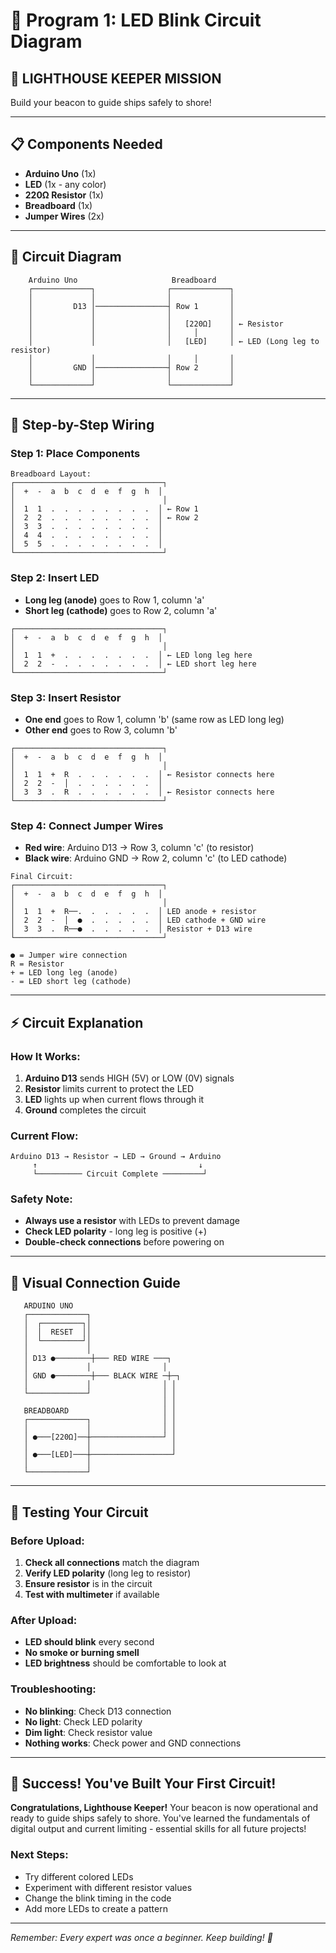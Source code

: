 # 🔦 Program 1: LED Blink Circuit Diagram

## 🎯 **LIGHTHOUSE KEEPER MISSION**
Build your beacon to guide ships safely to shore!

---

## 📋 **Components Needed**
- **Arduino Uno** (1x)
- **LED** (1x - any color)
- **220Ω Resistor** (1x)
- **Breadboard** (1x)
- **Jumper Wires** (2x)

---

## 🔌 **Circuit Diagram**

```
    Arduino Uno                     Breadboard
    ┌─────────────┐                ┌─────────────┐
    │             │                │             │
    │         D13 │────────────────┤ Row 1       │
    │             │                │             │
    │             │                │   [220Ω]    │ ← Resistor
    │             │                │     │       │
    │             │                │   [LED]     │ ← LED (Long leg to resistor)
    │             │                │     │       │
    │         GND │────────────────┤ Row 2       │
    │             │                │             │
    └─────────────┘                └─────────────┘
```

---

## 🔧 **Step-by-Step Wiring**

### **Step 1: Place Components**
```
Breadboard Layout:
┌─────────────────────────────────┐
│  +  -  a  b  c  d  e  f  g  h  │
│                                 │
│  1  1  .  .  .  .  .  .  .  .  │ ← Row 1
│  2  2  .  .  .  .  .  .  .  .  │ ← Row 2
│  3  3  .  .  .  .  .  .  .  .  │
│  4  4  .  .  .  .  .  .  .  .  │
│  5  5  .  .  .  .  .  .  .  .  │
└─────────────────────────────────┘
```

### **Step 2: Insert LED**
- **Long leg (anode)** goes to Row 1, column 'a'
- **Short leg (cathode)** goes to Row 2, column 'a'

```
┌─────────────────────────────────┐
│  +  -  a  b  c  d  e  f  g  h  │
│                                 │
│  1  1  +  .  .  .  .  .  .  .  │ ← LED long leg here
│  2  2  -  .  .  .  .  .  .  .  │ ← LED short leg here
└─────────────────────────────────┘
```

### **Step 3: Insert Resistor**
- **One end** goes to Row 1, column 'b' (same row as LED long leg)
- **Other end** goes to Row 3, column 'b'

```
┌─────────────────────────────────┐
│  +  -  a  b  c  d  e  f  g  h  │
│                                 │
│  1  1  +  R  .  .  .  .  .  .  │ ← Resistor connects here
│  2  2  -  │  .  .  .  .  .  .  │
│  3  3  .  R  .  .  .  .  .  .  │ ← Resistor connects here
└─────────────────────────────────┘
```

### **Step 4: Connect Jumper Wires**
- **Red wire**: Arduino D13 → Row 3, column 'c' (to resistor)
- **Black wire**: Arduino GND → Row 2, column 'c' (to LED cathode)

```
Final Circuit:
┌─────────────────────────────────┐
│  +  -  a  b  c  d  e  f  g  h  │
│                                 │
│  1  1  +  R──.  .  .  .  .  .  │ LED anode + resistor
│  2  2  -  │  ●  .  .  .  .  .  │ LED cathode + GND wire
│  3  3  .  R──●  .  .  .  .  .  │ Resistor + D13 wire
└─────────────────────────────────┘

● = Jumper wire connection
R = Resistor
+ = LED long leg (anode)
- = LED short leg (cathode)
```

---

## ⚡ **Circuit Explanation**

### **How It Works:**
1. **Arduino D13** sends HIGH (5V) or LOW (0V) signals
2. **Resistor** limits current to protect the LED
3. **LED** lights up when current flows through it
4. **Ground** completes the circuit

### **Current Flow:**
```
Arduino D13 → Resistor → LED → Ground → Arduino
     ↑                                    ↓
     └────────── Circuit Complete ─────────┘
```

### **Safety Note:**
- **Always use a resistor** with LEDs to prevent damage
- **Check LED polarity** - long leg is positive (+)
- **Double-check connections** before powering on

---

## 🎨 **Visual Connection Guide**

```
   ARDUINO UNO
   ┌─────────────┐
   │  ┌─────────┐│
   │  │  RESET  ││
   │  └─────────┘│
   │             │
   │ D13 ●────────┼─── RED WIRE ───┐
   │             │                │
   │ GND ●────────┼─── BLACK WIRE ─┼─┐
   │             │                │ │
   └─────────────┘                │ │
                                  │ │
   BREADBOARD                     │ │
   ┌─────────────┐                │ │
   │             │                │ │
   │ ●───[220Ω]──┼────────────────┘ │
   │             │                  │
   │ ●───[LED]───┼──────────────────┘
   │             │
   └─────────────┘
```

---

## 🧪 **Testing Your Circuit**

### **Before Upload:**
1. **Check all connections** match the diagram
2. **Verify LED polarity** (long leg to resistor)
3. **Ensure resistor** is in the circuit
4. **Test with multimeter** if available

### **After Upload:**
- **LED should blink** every second
- **No smoke or burning smell**
- **LED brightness** should be comfortable to look at

### **Troubleshooting:**
- **No blinking**: Check D13 connection
- **No light**: Check LED polarity
- **Dim light**: Check resistor value
- **Nothing works**: Check power and GND connections

---

## 🎉 **Success! You've Built Your First Circuit!**

**Congratulations, Lighthouse Keeper!** Your beacon is now operational and ready to guide ships safely to shore. You've learned the fundamentals of digital output and current limiting - essential skills for all future projects!

### **Next Steps:**
- Try different colored LEDs
- Experiment with different resistor values
- Change the blink timing in the code
- Add more LEDs to create a pattern

---

*Remember: Every expert was once a beginner. Keep building! 🚀*